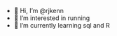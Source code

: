- 👋 Hi, I’m @rjkenn
- 👀 I’m interested in running
- 🌱 I’m currently learning sql and R

<!---
rjkenn/rjkenn is a ✨ special ✨ repository because its `README.md` (this file) appears on your GitHub profile.
You can click the Preview link to take a look at your changes.
--->
